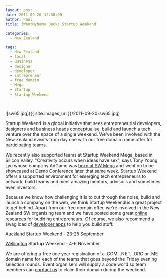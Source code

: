 ```yaml
---
layout: post
date: 2011-09-20 12:30:00
author: Paul
title: iWantMyName Backs Startup Weekend

categories:
  - New Zealand

tags:
  - New Zealand
  - local
  - Business
  - designer
  - developer
  - Entrepreneur
  - free domain
  - Mega
  - Startup
  - Startup Weekend

---
```


![sw65.jpg]({{ site.images_url }}/2011-09-20-sw65.jpg)

Startup Weekend is a global initiative that sees entrepreneurial developers, designers and business heads conceptualise, build and launch a tech venture over the space of a single weekend. We've been involved with the New Zealand events from day one with our free domain name offer for participating teams.

We recently also supported teams at Startup Weekend Mega, based in Silicon Valley. "Creativity occurs when ideas have sex", says Tony Young Lyu whose company AdGame was [born at SW Mega](http://venturebeat.com/2011/09/14/adgame-goes-from-zero-to-startup-hero-in-one-week/) and went on to be showcased at Demo Conference later that same week. Startup Weekend offers a supported environment for emerging tech entrepreneurs to network, build teams and meet amazing mentors, advisors and sometimes even investors.

Because we know how challenging it is to cut through the noise, build and launch a company on the web, we think Startup Weekend is a great project to get behind. Apart from our free domain offer, we're involved in the New Zealand SW organising team and we have posted some great [online resources](https://iwantmyname.co.nz/blog/2011/03/startup-weekend-resources.html) for budding entrepreneurs. Of course, we also recommend a swag load of [developer apps](https://iwantmyname.co.nz/services/developer/) to help you build stuff.

[Auckland](http://auckland.startupweekend.org/) Startup Weekend - 23-25 September

[Wellington](http://wellington.startupweekend.org/) Startup Weekend - 4-6 November

We are offering a free one year registration of a .COM, .NET, .ORG or .ME domain name for each of the teams that goes beyond the Friday evening selection rounds. Event organisers will supply a code word so team members can [contact us](https://iwantmyname.co.nz/support) to claim their domain during the weekend.
